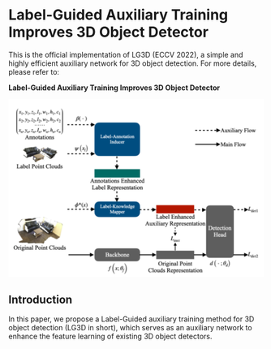 # Label-Guided Auxiliary Training Improves 3D Object Detector
This is the official implementation of LG3D (ECCV 2022), a simple and highly efficient auxiliary network for 3D object detection. For more details, please refer to:

**Label-Guided Auxiliary Training Improves 3D Object Detector**

![图片](fig/Framework.png)

## Introduction
In this
paper, we propose a Label-Guided auxiliary training method for 3D object detection (LG3D in short), which serves as an auxiliary network to enhance the feature learning of existing 3D object detectors. 
